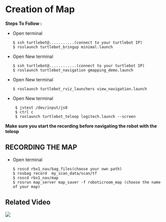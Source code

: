 # Creation of Map
**Steps To Follow :**
- Open terminal

      $ ssh turtlebot@...........(connect to your turtlebot IP)
      $ roslaunch turtlebot_bringup minimal.launch

- Open New terminal
             
      $ ssh turtlebot@............(connect to your turtlebot IP)
      $ roslaunch turtlebot_navigation gmapping_demo.launch

- Open New terminal
       
      $ roslaunch turtlebot_rviz_launchers view_navigation.launch
      
  
- Open New terminal
       
       $ jstest /dev/input/js0
       $ ctrl c
       $ roslaunch turtlebot_teleop logitech.launch --screen
       
**Make sure you start the recording before navigating the robot with the teleop**  

  
## RECORDING THE MAP

- Open terminal
     
      $ roscd rbx1_nav/bag_files(choose your own path)
      $ rosbag record  my_scan_data/scan/tf
      $ roscd rbx1_nav/map
      $ rosrun map_server map_saver -f roboticroom_map (choose the name of your map) 
     
     
## Related Video 

[![](http://img.youtube.com/vi/GcMuJutT3g0/0.jpg)](http://www.youtube.com/watch?v=GcMuJutT3g0 "Navigating using Teleop")
      
      




















      



